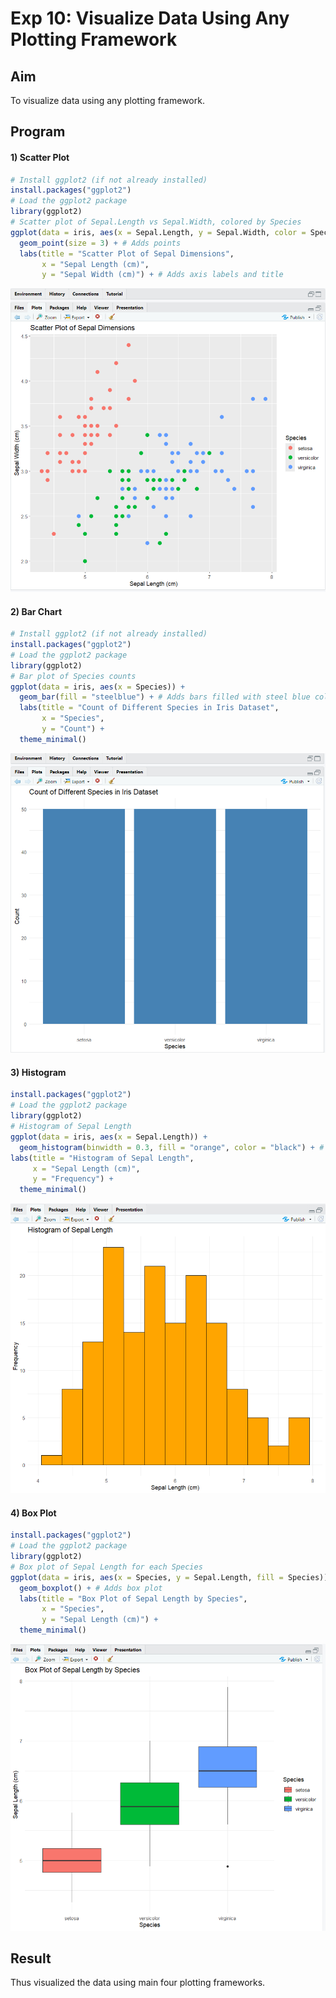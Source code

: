 # Exp 10: Visualize Data Using Any Plotting Framework

## Aim
To visualize data using any plotting framework.

## Program

#### 1) Scatter Plot

```r
# Install ggplot2 (if not already installed)
install.packages("ggplot2")
# Load the ggplot2 package
library(ggplot2)
# Scatter plot of Sepal.Length vs Sepal.Width, colored by Species
ggplot(data = iris, aes(x = Sepal.Length, y = Sepal.Width, color = Species)) +
  geom_point(size = 3) + # Adds points
  labs(title = "Scatter Plot of Sepal Dimensions", 
       x = "Sepal Length (cm)", 
       y = "Sepal Width (cm)") + # Adds axis labels and title
```

![Output](https://github.com/karanbalajirs/210701105-CS19P16-DA-Lab/blob/master/Exp10/Images/Screenshot%202024-10-07%20162130.png)

#### 2) Bar Chart

```r
# Install ggplot2 (if not already installed)
install.packages("ggplot2")
# Load the ggplot2 package
library(ggplot2)
# Bar plot of Species counts
ggplot(data = iris, aes(x = Species)) +
  geom_bar(fill = "steelblue") + # Adds bars filled with steel blue color
  labs(title = "Count of Different Species in Iris Dataset", 
       x = "Species", 
       y = "Count") +
  theme_minimal()
```

![Output](https://github.com/karanbalajirs/210701105-CS19P16-DA-Lab/blob/master/Exp10/Images/Screenshot%202024-10-07%20162203.png)

#### 3) Histogram

```r
install.packages("ggplot2")
# Load the ggplot2 package
library(ggplot2)
# Histogram of Sepal Length
ggplot(data = iris, aes(x = Sepal.Length)) +
  geom_histogram(binwidth = 0.3, fill = "orange", color = "black") + # Adds
labs(title = "Histogram of Sepal Length", 
     x = "Sepal Length (cm)", 
     y = "Frequency") +
  theme_minimal()
```

![Output](https://github.com/karanbalajirs/210701105-CS19P16-DA-Lab/blob/master/Exp10/Images/Screenshot%202024-10-07%20162235.png)

#### 4) Box Plot

```r
install.packages("ggplot2")
# Load the ggplot2 package
library(ggplot2)
# Box plot of Sepal Length for each Species
ggplot(data = iris, aes(x = Species, y = Sepal.Length, fill = Species)) +
  geom_boxplot() + # Adds box plot
  labs(title = "Box Plot of Sepal Length by Species", 
       x = "Species", 
       y = "Sepal Length (cm)") +
  theme_minimal()
```

![Output](https://github.com/karanbalajirs/210701105-CS19P16-DA-Lab/blob/master/Exp10/Images/Screenshot%202024-10-07%20162323.png)

## Result

Thus visualized the data using main four plotting frameworks.